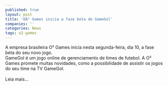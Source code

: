```yaml
---
published: true
layout: post
title: 'OÂ² Games inicia a fase beta de GameGol'
companies: ''
categories: News
tags: o2-games
---
```

A empresa brasileira O&sup2; Games inicia nesta segunda-feira, dia 10, a fase beta do seu novo jogo.<br />GameGol &eacute; um jogo online de gerenciamento de times de futebol. A O&sup2; Games promete muitas novidades, como a possibilidade de assistir os jogos do seu time na TV GameGol.<br /><br />Leia mais...

